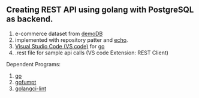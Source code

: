## Creating REST API using golang with PostgreSQL as backend.

1. e-commerce dataset from  [demoDB](https://postgrespro.com/education/demodb)
2. implemented with repository patter and [echo](https://echo.labstack.com/).
3. [Visual Studio Code (VS code)](https://code.visualstudio.com/) for [go](https://code.visualstudio.com/docs/languages/go)
4. .rest file for sample api calls (VS code Extension: REST Client)

Dependent Programs:

1. [go](https://go.dev/)
2. [gofumpt](https://github.com/mvdan/gofumpt/)
3. [golangci-lint](https://golangci-lint.run/)